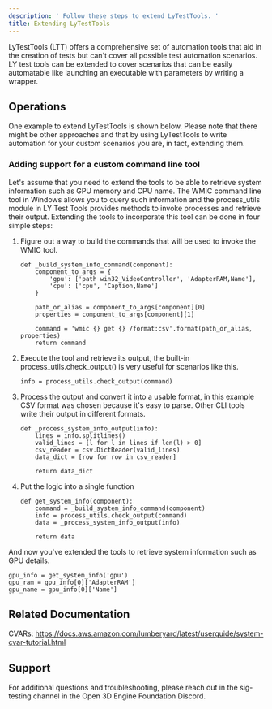 ```yaml
---
description: ' Follow these steps to extend LyTestTools. '
title: Extending LyTestTools
---
```


LyTestTools (LTT) offers a comprehensive set of automation tools that aid in the creation of tests but can't cover all possible test automation scenarios. LY test tools can be extended to cover scenarios that can be easily automatable like launching an executable with parameters by writing a wrapper.

## Operations ##

One example to extend LyTestTools is shown below. Please note that there might be other approaches and that by using LyTestTools to write automation for your custom scenarios you are, in fact, extending them.

### Adding support for a custom command line tool ###

Let's assume that you need to extend the tools to be able to retrieve system information such as GPU memory and CPU name. The WMIC command line tool in Windows allows you to query such information and the process_utils module in LY Test Tools provides methods to invoke processes and retrieve their output. Extending the tools to incorporate this tool can be done in four simple steps:

 1. Figure out a way to build the commands that will be used to invoke the WMIC tool.

    ```shell
    def _build_system_info_command(component):
        component_to_args = {
            'gpu': ['path win32_VideoController', 'AdapterRAM,Name'],
            'cpu': ['cpu', 'Caption,Name']
        }

        path_or_alias = component_to_args[component][0]
        properties = component_to_args[component][1]

        command = 'wmic {} get {} /format:csv'.format(path_or_alias, properties)
        return command
    ```

 2. Execute the tool and retrieve its output, the built-in process_utils.check_output() is very useful for scenarios like this.

    ```shell
    info = process_utils.check_output(command)
    ```

 3. Process the output and convert it into a usable format, in this example CSV format was chosen because it's easy to parse. Other CLI tools write their output in different formats.

    ```shell
    def _process_system_info_output(info):
        lines = info.splitlines()
        valid_lines = [l for l in lines if len(l) > 0]
        csv_reader = csv.DictReader(valid_lines)
        data_dict = [row for row in csv_reader]

        return data_dict
    ```

 4. Put the logic into a single function

    ```shell
    def get_system_info(component):
        command = _build_system_info_command(component)
        info = process_utils.check_output(command)
        data = _process_system_info_output(info)

        return data
    ```

And now you've extended the tools to retrieve system information such as GPU details.

```shell
gpu_info = get_system_info('gpu')
gpu_ram = gpu_info[0]['AdapterRAM']
gpu_name = gpu_info[0]['Name']
```

## Related  Documentation ##

CVARs: https://docs.aws.amazon.com/lumberyard/latest/userguide/system-cvar-tutorial.html

## Support ##

For additional questions and troubleshooting, please reach out in the sig-testing channel in the Open 3D Engine Foundation Discord.